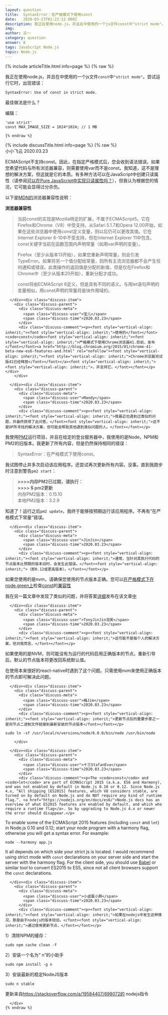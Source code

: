 ```yaml
---
layout: question
title:  SyntaxError：在严格模式下使用const
date:   2020-03-23T01:22:12.000Z
description: 我正在使用node.js，并且在中使用的一个js文件const中"strict mode"。尝试运行它时，出现错误：SyntaxError  Use ...
img: 
author: 古一
category: question
answer: 8
tags: JavaScript Node.js
topic: Node.js
---
```

<div class="article-root">
  <div class="article">
    {% include articleTitle.html info=page %}
    {% raw %}
    <div class="article-content"><p><font style="vertical-align: inherit;"><font style="vertical-align: inherit;">我正在使用node.js，并且在中使用的一个js文件</font></font><code>const</code><font style="vertical-align: inherit;"><font style="vertical-align: inherit;">中</font></font><code>"strict mode"</code><font style="vertical-align: inherit;"><font style="vertical-align: inherit;">。</font><font style="vertical-align: inherit;">尝试运行它时，出现错误：</font></font></p>

<pre><code>SyntaxError: Use of const in strict mode.
</code></pre>

<p><font style="vertical-align: inherit;"><font style="vertical-align: inherit;">最佳做法是什么？</font></font></p>

<p><font style="vertical-align: inherit;"><font style="vertical-align: inherit;">编辑：</font></font></p>

<pre><code>'use strict'<font></font>
const MAX_IMAGE_SIZE = 1024*1024; // 1 MB<font></font>
</code></pre></div>
    {% endraw %}
  </div>

  <div class="discuss-wrapper">
    {% include discussTitle.html info=page %}
    {% raw %}
    <div class="discuss-item">
        <div class="discuss-parent">
          <div class="discuss-meta">
            <span class="discuss-user">小小飞云</span>
            <span class="discuss-time">2020.03.23</span>
          </div>
          <div class="discuss-comment"><p><font style="vertical-align: inherit;"><font style="vertical-align: inherit;">ECMAScript不支持const。</font><font style="vertical-align: inherit;">因此，在指定严格模式后，您会收到语法错误。</font><font style="vertical-align: inherit;">如果您希望代码与所有浏览器兼容，则需要使用var而不是const。</font><font style="vertical-align: inherit;">我知道，这不是理想的解决方案，但这就是它的本质。</font><font style="vertical-align: inherit;">有多种方法可以在JavaScript中创建只读属性（请参阅</font></font><a href="https://stackoverflow.com/questions/366047/can-read-only-properties-be-implemented-in-pure-javascript"><font style="vertical-align: inherit;"><font style="vertical-align: inherit;">可以在Pure JavaScript中实现只读属性吗？</font></font></a><font style="vertical-align: inherit;"><font style="vertical-align: inherit;">），但我认为根据您的情况，它可能会显得过分杀伤。</font></font></p>

<p><font style="vertical-align: inherit;"><font style="vertical-align: inherit;">以下是</font></font><a href="https://developer.mozilla.org/en-US/docs/Web/JavaScript/Reference/Statements/const" rel="nofollow noreferrer"><font style="vertical-align: inherit;"><font style="vertical-align: inherit;">MDN的</font></font></a><font style="vertical-align: inherit;"><font style="vertical-align: inherit;">浏览器兼容性说明</font><font style="vertical-align: inherit;">：</font></font></p>

<p><strong><font style="vertical-align: inherit;"><font style="vertical-align: inherit;">浏览器兼容性</font></font></strong></p>

<blockquote>
  <p><font style="vertical-align: inherit;"><font style="vertical-align: inherit;">当前const的实现是Mozilla特定的扩展，不属于ECMAScript5。它在Firefox和Chrome（V8）中受支持。</font><font style="vertical-align: inherit;">从Safari 5.1.7和Opera 12.00开始，如果在这些浏览器中使用const定义变量，则以后仍可以更改其值。</font><font style="vertical-align: inherit;">它在Internet Explorer 6-10中不受支持，但在Internet Explorer 11中包含。const关键字当前在函数范围内声明常量（如用var声明的变量）。</font></font></p>
  
  <p><font style="vertical-align: inherit;"><font style="vertical-align: inherit;">Firefox（至少从版本13开始），如果您重新声明常量，则会引发TypeError。</font><font style="vertical-align: inherit;">如果将另一个值分配给常量，则所有主流浏览器都不会产生任何通知或错误。</font><font style="vertical-align: inherit;">此类操作的返回值是分配的新值，但是仅在Firefox和Chrome中（至少从版本20开始），重新分配才成功。</font></font></p>
  
  <p><font style="vertical-align: inherit;"><font style="vertical-align: inherit;">const将由ECMAScript 6定义，但是具有不同的语义。</font><font style="vertical-align: inherit;">与用let语句声明的变量相似，用const声明的常量将是块作用域的。</font></font></p>
</blockquote></div>
        </div>
        
      </div><div class="discuss-item">
        <div class="discuss-parent">
          <div class="discuss-meta">
            <span class="discuss-user">宝儿</span>
            <span class="discuss-time">2020.03.23</span>
          </div>
          <div class="discuss-comment"><p><font style="vertical-align: inherit;"><font style="vertical-align: inherit;">使用的</font></font><code>const</code><font style="vertical-align: inherit;"><font style="vertical-align: inherit;">严格模式下使用Chrome浏览器41.目前，发布</font></font><a href="http://blog.chromium.org/2015/01/chrome-41-beta-new-es6-features-and.html" rel="nofollow"><font style="vertical-align: inherit;"><font style="vertical-align: inherit;">Chrome浏览器测试版41已经释放</font></font></a><font style="vertical-align: inherit;"><font style="vertical-align: inherit;">，并支持它。</font></font></p></div>
        </div>
        
      </div><div class="discuss-item">
        <div class="discuss-parent">
          <div class="discuss-meta">
            <span class="discuss-user">Mandy</span>
            <span class="discuss-time">2020.03.23</span>
          </div>
          <div class="discuss-comment"><p><font style="vertical-align: inherit;"><font style="vertical-align: inherit;">我最近也遇到过类似的问题，并最终获得了此问答。</font><font style="vertical-align: inherit;">这不是OP所寻找的解决方案，但可能会帮助其他遇到类似问题的人。</font></font></p>

<p><font style="vertical-align: inherit;"><font style="vertical-align: inherit;">我使用</font></font><a href="http://pm2.keymetrics.io/" rel="nofollow noreferrer"><font style="vertical-align: inherit;"><font style="vertical-align: inherit;">PM2</font></font></a><font style="vertical-align: inherit;"><font style="vertical-align: inherit;">运行项目，并且在给定的登台服务器中，我使用的是Node，NPM和PM2的旧版本。</font><font style="vertical-align: inherit;">我更新了所有内容，但是仍然保持相同的错误：</font></font></p>

<blockquote>
  <p><font style="vertical-align: inherit;"><font style="vertical-align: inherit;">SyntaxError：在严格模式下使用const。</font></font></p>
</blockquote>

<p><font style="vertical-align: inherit;"><font style="vertical-align: inherit;">我试图停止并多次启动该应用程序。</font><font style="vertical-align: inherit;">还尝试再次更新所有内容。</font><font style="vertical-align: inherit;">没事。</font><font style="vertical-align: inherit;">直到我跑步时注意到警告</font></font><code>pm2 start</code><font style="vertical-align: inherit;"><font style="vertical-align: inherit;">：</font></font></p>

<blockquote>
  <p><strong><font style="vertical-align: inherit;"><font style="vertical-align: inherit;">&gt;&gt;&gt;&gt;内存PM2已过期，请执行：</font></font></strong><br>
  <strong><font style="vertical-align: inherit;"><font style="vertical-align: inherit;">&gt;&gt;&gt;&gt; $ pm2更新</font></font></strong><br><font style="vertical-align: inherit;"><font style="vertical-align: inherit;"> 
  内存PM2版本：0.15.10 </font></font><br><font style="vertical-align: inherit;"><font style="vertical-align: inherit;">
  本地PM2版本：3.2.9</font></font></p>
</blockquote>

<p><font style="vertical-align: inherit;"><font style="vertical-align: inherit;">知道了！</font><font style="vertical-align: inherit;">运行之后</font></font><code>pm2 update</code><font style="vertical-align: inherit;"><font style="vertical-align: inherit;">，我终于能够按预期运行该应用程序。</font><font style="vertical-align: inherit;">不再有“在严格模式下常量”错误。</font></font></p></div>
        </div>
        
      </div><div class="discuss-item">
        <div class="discuss-parent">
          <div class="discuss-meta">
            <span class="discuss-user">JinJin</span>
            <span class="discuss-time">2020.03.23</span>
          </div>
          <div class="discuss-comment"><p><font style="vertical-align: inherit;"><font style="vertical-align: inherit;">通常，当针对其执行代码的节点版本比预期的版本旧时，会发生此错误。</font><font style="vertical-align: inherit;">（即0.12或更高版本）。</font></font></p>

<p><font style="vertical-align: inherit;"><font style="vertical-align: inherit;">如果您使用的是nvm，请确保您使用的节点版本正确。</font><font style="vertical-align: inherit;">您可以</font><a href="http://node.green/#ES2015-bindings-const-redefining-a-const--strict-mode-" rel="noreferrer"><font style="vertical-align: inherit;">在严格模式下在node.green上</font></a><font style="vertical-align: inherit;">检查</font><a href="http://node.green/#ES2015-bindings-const-redefining-a-const--strict-mode-" rel="noreferrer"><font style="vertical-align: inherit;">const</font></a><font style="vertical-align: inherit;">的</font></font><a href="http://node.green/#ES2015-bindings-const-redefining-a-const--strict-mode-" rel="noreferrer"><font style="vertical-align: inherit;"><font style="vertical-align: inherit;">兼容性</font></font></a> </p>

<p><font style="vertical-align: inherit;"><font style="vertical-align: inherit;">我在另一篇文章中发现了类似的问题，并将答案</font><a href="https://stackoverflow.com/questions/43932038/husky-giving-error-syntaxerror-use-of-const-in-strict-mode/44168690#44168690"><font style="vertical-align: inherit;">详细</font></a><font style="vertical-align: inherit;">发布在该文章</font></font><a href="https://stackoverflow.com/questions/43932038/husky-giving-error-syntaxerror-use-of-const-in-strict-mode/44168690#44168690"><font style="vertical-align: inherit;"><font style="vertical-align: inherit;">中</font></font></a></p></div>
        </div>
        
      </div><div class="discuss-item">
        <div class="discuss-parent">
          <div class="discuss-meta">
            <span class="discuss-user">TonyJinJin泡芙</span>
            <span class="discuss-time">2020.03.23</span>
          </div>
          <div class="discuss-comment"><p><font style="vertical-align: inherit;"><font style="vertical-align: inherit;">这可能不是每个人的解决方案，但对我而言。</font></font></p>

<p><font style="vertical-align: inherit;"><font style="vertical-align: inherit;">如果使用的是NVM，则可能没有为运行的代码启用正确版本的节点。</font><font style="vertical-align: inherit;">重新引导后，默认的节点版本将更改回系统默认值。</font></font></p>

<p><font style="vertical-align: inherit;"><font style="vertical-align: inherit;">在使用本来很好的react-native时遇到了这个问题。</font><font style="vertical-align: inherit;">只需使用nvm来使用正确版本的节点即可解决此问题。</font></font></p></div>
        </div>
        
      </div><div class="discuss-item">
        <div class="discuss-parent">
          <div class="discuss-meta">
            <span class="discuss-user">梅Jim</span>
            <span class="discuss-time">2020.03.23</span>
          </div>
          <div class="discuss-comment"><p><font style="vertical-align: inherit;"><font style="vertical-align: inherit;">更新节点后的重要步骤之一是将节点二进制文件链接到最新安装的节点版本</font></font></p>

<pre><code>sudo ln -sf /usr/local/n/versions/node/6.0.0/bin/node /usr/bin/node  
</code></pre></div>
        </div>
        
      </div><div class="discuss-item">
        <div class="discuss-parent">
          <div class="discuss-meta">
            <span class="discuss-user">十三StafanEva</span>
            <span class="discuss-time">2020.03.23</span>
          </div>
          <div class="discuss-comment"><p>The <code>const</code> and <code>let</code> are part of ECMAScript 2015 (a.k.a. ES6 and Harmony), and was not enabled by default in Node.js 0.10 or 0.12. Since Node.js 4.x, “All shipping [ES2015] features, which V8 considers stable, are turned on by default on Node.js and do NOT require any kind of runtime flag.”. <a href="https://nodejs.org/en/docs/es6/">Node.js docs has an overview of what ES2015 features are enabled by default, and which who require a runtime flag</a>. So by upgrading to Node.js 4.x or newer the error should disappear.</p>

<p>To enable some of the ECMAScript 2015 features (including <code>const</code> and <code>let</code>) in Node.js 0.10 and 0.12; start your node program with a harmony flag, otherwise you will get a syntax error. For example:</p>

<pre><code>node --harmony app.js
</code></pre>

<p>It all depends on which side your strict js is located. I would recommend using strict mode with <code>const</code> declarations on your server side and start the server with the harmony flag. For the client side, you should use <a href="http://babeljs.io/">Babel</a> or similar tool to convert ES2015 to ES5, since not all client browsers support the <code>const</code> declarations.</p></div>
        </div>
        
      </div><div class="discuss-item">
        <div class="discuss-parent">
          <div class="discuss-meta">
            <span class="discuss-user">小卤蛋小胖</span>
            <span class="discuss-time">2020.03.23</span>
          </div>
          <div class="discuss-comment"><p><font style="vertical-align: inherit;"><font style="vertical-align: inherit;">如果在nodejs中发生这种情况，那是由于nodejs的版本较旧。</font><font style="vertical-align: inherit;">通过使用更新节点，</font></font></p>

<p><font style="vertical-align: inherit;"><font style="vertical-align: inherit;">1）清除NPM的缓存：</font></font></p>

<pre><code>sudo npm cache clean -f
</code></pre>

<p><font style="vertical-align: inherit;"><font style="vertical-align: inherit;">2）安装一个名为“ n”的小助手</font></font></p>

<pre><code>sudo npm install -g n
</code></pre>

<p><font style="vertical-align: inherit;"><font style="vertical-align: inherit;">3）安装最新的稳定NodeJS版本</font></font></p>

<pre><code>sudo n stable
</code></pre>

<p><font style="vertical-align: inherit;"><font style="vertical-align: inherit;">更新来自</font><a href="https://stackoverflow.com/a/19584407/698072"><font style="vertical-align: inherit;">https://stackoverflow.com/a/19584407/698072的</font></a><font style="vertical-align: inherit;"> nodejs指令</font></font><a href="https://stackoverflow.com/a/19584407/698072"><font style="vertical-align: inherit;"></font></a></p></div>
        </div>
        
      </div>
    {% endraw %}
  </div>
<div>
